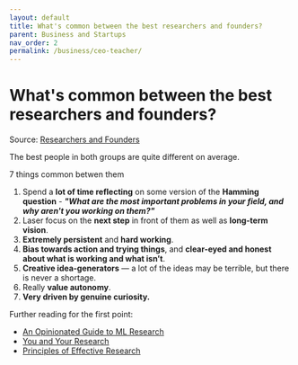 ```yaml
---
layout: default
title: What's common between the best researchers and founders?
parent: Business and Startups
nav_order: 2
permalink: /business/ceo-teacher/
---
```


# What's common between the best researchers and founders?

Source: [Researchers and Founders](https://blog.samaltman.com/researchers-and-founders)

The best people in both groups are quite different on average.

7 things common betwen them
1. Spend a **lot of time reflecting** on some version of the **Hamming question** - ***"What are the most important problems in your field, and why aren't you working on them?"***
2. Laser focus on the **next step** in front of them as well as **long-term vision**.
3. **Extremely persistent** and **hard working**.
4. **Bias towards action and trying things**, and **clear-eyed and honest about what is working and what isn’t**.
5. **Creative idea-generators** — a lot of the ideas may be terrible, but there is never a shortage.
6. Really **value autonomy**.
7. **Very driven by genuine curiosity.**

Further reading for the first point:
- [An Opinionated Guide to ML Research](http://joschu.net/blog/opinionated-guide-ml-research.html)
- [You and Your Research](http://www.cs.virginia.edu/~robins/YouAndYourResearch.html)
- [Principles of Effective Research](https://michaelnielsen.org/blog/principles-of-effective-research/)
